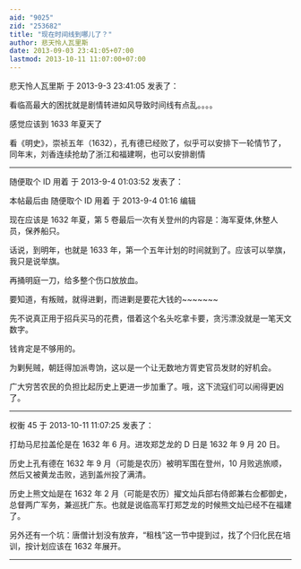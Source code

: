 ```yaml
---
aid: "9025"
zid: "253682"
title: "现在时间线到哪儿了？"
author: 悲天怜人瓦里斯
date: 2013-09-03 23:41:05+07:00
lastmod: 2013-10-11 11:07:00+07:00
---
```


悲天怜人瓦里斯 于 2013-9-3 23:41:05 发表了：

看临高最大的困扰就是剧情转进如风导致时间线有点乱。。。。

感觉应该到 1633 年夏天了

看《明史》，崇祯五年（1632），孔有德已经败了，似乎可以安排下一轮情节了，同年末，刘香连续抢劫了浙江和福建啊，也可以安排剧情

---

随便取个 ID 用着 于 2013-9-4 01:03:52 发表了：

本帖最后由 随便取个 ID 用着 于 2013-9-4 01:16 编辑

现在应该是 1632 年夏，第 5 卷最后一次有关登州的内容是：海军夏体,休整人员，保养船只。

话说，到明年，也就是 1633 年，第一个五年计划的时间就到了。应该可以举旗，我只是说举旗。

再捅明庭一刀，给多整个伤口放放血。

要知道，有叛贼，就得进剿，而进剿是要花大钱的~~~~~~~

先不说真正用于招兵买马的花费，借着这个名头吃拿卡要，贪污漂没就是一笔天文数字。

钱肯定是不够用的。

为剿髡贼，朝廷得加派粤饷，这以是一个让无数地方胥吏官员发财的好机会。

广大穷苦农民的负担比起历史上更进一步加重了。哦，这下流寇们可以闹得更凶了。

---

权衡 45 于 2013-10-11 11:07:25 发表了：

打劫马尼拉盖伦是在 1632 年 6 月。进攻郑芝龙的 D 日是 1632 年 9 月 20 日。

历史上孔有德在 1632 年 9 月（可能是农历）被明军围在登州，10 月败逃旅顺，然后又被黄龙击败，逃到盖州投了满清。

历史上熊文灿是在 1632 年 2 月（可能是农历）擢文灿兵部右侍郎兼右佥都御史，总督两广军务，兼巡抚广东。也就是说临高军打郑芝龙的时候熊文灿已经不在福建了。

另外还有一个坑：唐僧计划没有放弃，“租栈”这一节中提到过，找了个归化民在培训，按计划应该在 1632 年展开。

---
